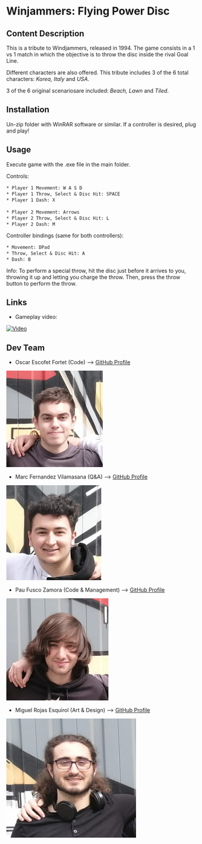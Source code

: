 # Winjammers: Flying Power Disc
## Content Description
This is a tribute to Windjammers, released in 1994. The game consists in a 1 vs 1 match in which the objective is to throw the disc inside the rival Goal Line.

Different characters are also offered. This tribute includes 3 of the 6 total characters: *Korea, Italy* and *USA*.

3 of the 6 original scenariosare included: *Beach, Lawn* and *Tiled*.

## Installation
Un-zip folder with WinRAR software or similar. If a controller is desired, plug and play!

## Usage
Execute game with the .exe file in the main folder.

Controls:
```
* Player 1 Movement: W A S D
* Player 1 Throw, Select & Disc Hit: SPACE
* Player 1 Dash: X

* Player 2 Movement: Arrows
* Player 2 Throw, Select & Disc Hit: L
* Player 2 Dash: M
```
Controller bindings (same for both controllers):
```
* Movement: DPad
* Throw, Select & Disc Hit: A
* Dash: B
```
Info: To perform a special throw, hit the disc just before it arrives to you, throwing it up and letting you charge the throw. Then, press the throw button to perform the throw.

## Links
* Gameplay video:

[![Video](https://consolaytablero.com/wp-content/uploads/2017/07/Windjammers-752x440.png)](https://youtu.be/5Lpq-uPu7bo)

## Dev Team
* Oscar Escofet Fortet (Code) --> [GitHub Profile](https://github.com/OscarEscF)

![Oscar Photo](https://github.com/PauFusco/Nontendo/blob/proyect-9/Dependencies/Foto%20Oscar.png "Oscar Escofet Fortet")

* Marc Fernandez Vilamasana (Q&A) --> [GitHub Profile](https://github.com/FerVil-03)

![Marc Photo](https://github.com/PauFusco/Nontendo/blob/proyect-9/Dependencies/Foto%20Marc.png "Marc Fernández Vilamasana")

* Pau Fusco Zamora (Code & Management) --> [GitHub Profile](https://github.com/PauFusco)

![Pau Photo](https://github.com/PauFusco/Nontendo/blob/proyect-9/Dependencies/Foto%20Pau.png "Pau Fusco Zamora")

* Miguel Rojas Esquirol (Art & Design) --> [GitHub Profile](https://github.com/unsanfer89)

![Miguel Photo](https://github.com/PauFusco/Nontendo/blob/proyect-9/Dependencies/Foto%20Miguel.png "Miguel Rojas Esquirol")
